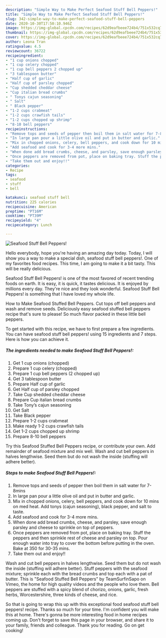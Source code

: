 ```yaml
---
description: "Simple Way to Make Perfect Seafood Stuff Bell Peppers!"
title: "Simple Way to Make Perfect Seafood Stuff Bell Peppers!"
slug: 342-simple-way-to-make-perfect-seafood-stuff-bell-peppers
date: 2020-10-30T17:50:10.946Z
image: https://img-global.cpcdn.com/recipes/62d9eafbeee724b4/751x532cq70/seafood-stuff-bell-peppers-recipe-main-photo.jpg
thumbnail: https://img-global.cpcdn.com/recipes/62d9eafbeee724b4/751x532cq70/seafood-stuff-bell-peppers-recipe-main-photo.jpg
cover: https://img-global.cpcdn.com/recipes/62d9eafbeee724b4/751x532cq70/seafood-stuff-bell-peppers-recipe-main-photo.jpg
author: Leona Tran
ratingvalue: 4.5
reviewcount: 36722
recipeingredient:
- "1 cup onions chopped"
- "1 cup celery chopped"
- "1 cup bell peppers 2 chopped up"
- "3 tablespoon butter"
- "Half cup of garlic"
- "Half cup of parsley chopped"
- "Cup shedded cheddar cheese"
- "Cup italian bread crumbs"
- " Tonys cajun seasoning"
- " Salt"
- " Black pepper"
- "1-2 cups crabmeat"
- "1-2 cups crawfish tails"
- "1-2 cups chopped up shrimp"
- "8-10 bell peppers"
recipeinstructions:
- "Remove tops and seeds of pepper then boil them in salt water for 7-8mins"
- "In large pan pour a little olive oil and put in butter and garlic."
- "Mix in chopped onions, celery, bell peppers, and cook down for 10 mins on med heat. Add tonys (cajun seasoning), black pepper, and salt to taste."
- "Add seafood and cook for 3-4 more mins."
- "When done add bread crumbs, cheese, and parsley, save enough parsley and cheese to sprinkle on top of peppers."
- "Once peppers are removed from pot, place on baking tray. Stuff the peppers and then sprinkle rest of cheese and parsley on top. Pour enough water into tray to cover the bottom before putting in the oven. Bake at 350 for 30-35 mins."
- "Take them out and enjoy!!"
categories:
- Recipe
tags:
- seafood
- stuff
- bell

katakunci: seafood stuff bell 
nutrition: 225 calories
recipecuisine: American
preptime: "PT16M"
cooktime: "PT39M"
recipeyield: "4"
recipecategory: Lunch

---
```



![Seafood Stuff Bell Peppers!](https://img-global.cpcdn.com/recipes/62d9eafbeee724b4/751x532cq70/seafood-stuff-bell-peppers-recipe-main-photo.jpg)

Hello everybody, hope you're having an amazing day today. Today, I will show you a way to make a special dish, seafood stuff bell peppers!. One of my favorites food recipes. This time, I am going to make it a bit tasty. This will be really delicious.

Seafood Stuff Bell Peppers! is one of the most favored of recent trending foods on earth. It is easy, it is quick, it tastes delicious. It is enjoyed by millions every day. They're nice and they look wonderful. Seafood Stuff Bell Peppers! is something that I have loved my whole life.

How to Make Seafood Stuffed Bell Peppers. Cut tops off bell peppers and wash and remove seeds. Deliciously easy seafood stuffed bell peppers recipe that&#39;s sure to please! So much flavor packed in these little bell peppers.


To get started with this recipe, we have to first prepare a few ingredients. You can have seafood stuff bell peppers! using 15 ingredients and 7 steps. Here is how you can achieve it.

<!--inarticleads1-->

##### The ingredients needed to make Seafood Stuff Bell Peppers!:

1. Get 1 cup onions (chopped)
1. Prepare 1 cup celery (chopped)
1. Prepare 1 cup bell peppers (2 chopped up)
1. Get 3 tablespoon butter
1. Prepare Half cup of garlic
1. Get Half cup of parsley chopped
1. Take Cup shedded cheddar cheese
1. Prepare Cup italian bread crumbs
1. Take  Tony’s cajun seasoning
1. Get  Salt
1. Take  Black pepper
1. Prepare 1-2 cups crabmeat
1. Make ready 1-2 cups crawfish tails
1. Get 1-2 cups chopped up shrimp
1. Prepare 8-10 bell peppers


Try this Seafood Stuffed Bell Peppers recipe, or contribute your own. Add remainder of seafood mixture and mix well. Wash and cut bell peppers in halves lengthwise. Seed them but do not wash the inside (stuffing will adhere better). 

<!--inarticleads2-->

##### Steps to make Seafood Stuff Bell Peppers!:

1. Remove tops and seeds of pepper then boil them in salt water for 7-8mins
1. In large pan pour a little olive oil and put in butter and garlic.
1. Mix in chopped onions, celery, bell peppers, and cook down for 10 mins on med heat. Add tonys (cajun seasoning), black pepper, and salt to taste.
1. Add seafood and cook for 3-4 more mins.
1. When done add bread crumbs, cheese, and parsley, save enough parsley and cheese to sprinkle on top of peppers.
1. Once peppers are removed from pot, place on baking tray. Stuff the peppers and then sprinkle rest of cheese and parsley on top. Pour enough water into tray to cover the bottom before putting in the oven. Bake at 350 for 30-35 mins.
1. Take them out and enjoy!!


Wash and cut bell peppers in halves lengthwise. Seed them but do not wash the inside (stuffing will adhere better). Stuff peppers with the seafood mixture; sprinkle each with the bread crumbs and top each with a pat of butter. This is &#34;Seafood Stuffed Bell Peppers&#34; by TeamSurfinSapo on Vimeo, the home for high quality videos and the people who love them. Bell peppers are stuffed with a spicy blend of chorizo, onions, garlic, fresh herbs, Worcestershire, three kinds of cheese, and rice. 

So that is going to wrap this up with this exceptional food seafood stuff bell peppers! recipe. Thanks so much for your time. I'm confident you will make this at home. There's gonna be more interesting food in home recipes coming up. Don't forget to save this page in your browser, and share it to your family, friends and colleague. Thank you for reading. Go on get cooking!
